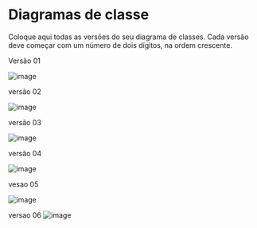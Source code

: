# Diagramas de classe
Coloque aqui todas as versões do seu diagrama de classes. Cada versão deve começar com um número de dois dígitos, na ordem crescente.

Versão 01

![image](https://github.com/pucmg-aulas/roombookings-g2-manha-quintetofantastico/blob/master/docs/diagramas/diagramas.png/Xulambs-Rooms.drawio-01.png)

versão 02

![image](https://github.com/pucmg-aulas/roombookings-g2-manha-quintetofantastico/blob/master/docs/diagramas/diagramas.png/Xulambs-Rooms-02.jpg)

versão 03

![image](https://github.com/pucmg-aulas/roombookings-g2-manha-quintetofantastico/blob/master/docs/diagramas/diagramas.png/Xulambs%20Rooms.drawio-03.png)

versão 04 

![image](https://github.com/pucmg-aulas/roombookings-g2-manha-quintetofantastico/blob/master/docs/diagramas/diagramas.png/Xulambs%20Rooms-04.drawio.png)

vesao 05

![image](https://github.com/pucmg-aulas/roombookings-g2-manha-quintetofantastico/blob/master/docs/diagramas/diagramas.png/Xulambs%20Rooms-5.drawio.png)

versao 06
![image](https://github.com/pucmg-aulas/roombookings-g2-manha-quintetofantastico/blob/master/docs/diagramas/diagramas.png/Xulambs-Rooms06.drawio.png)
